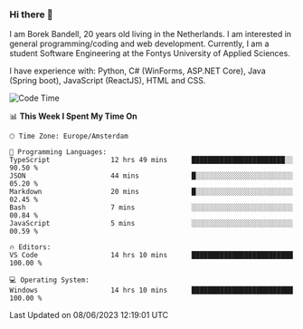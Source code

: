 ### Hi there 👋

I am Borek Bandell, 20 years old living in the Netherlands. I am interested in general programming/coding and web development. Currently, I am a student Software Engineering at the Fontys University of Applied Sciences.

I have experience with: Python, C# (WinForms, ASP.NET Core), Java (Spring boot), JavaScript (ReactJS), HTML and CSS.

<!--START_SECTION:waka-->
![Code Time](http://img.shields.io/badge/Code%20Time-610%20hrs%2019%20mins-blue)

📊 **This Week I Spent My Time On** 

```text
🕑︎ Time Zone: Europe/Amsterdam

💬 Programming Languages: 
TypeScript               12 hrs 49 mins      ███████████████████████░░   90.50 % 
JSON                     44 mins             █░░░░░░░░░░░░░░░░░░░░░░░░   05.20 % 
Markdown                 20 mins             █░░░░░░░░░░░░░░░░░░░░░░░░   02.45 % 
Bash                     7 mins              ░░░░░░░░░░░░░░░░░░░░░░░░░   00.84 % 
JavaScript               5 mins              ░░░░░░░░░░░░░░░░░░░░░░░░░   00.59 % 

🔥 Editors: 
VS Code                  14 hrs 10 mins      █████████████████████████   100.00 % 

💻 Operating System: 
Windows                  14 hrs 10 mins      █████████████████████████   100.00 % 
```


 Last Updated on 08/06/2023 12:19:01 UTC
<!--END_SECTION:waka-->

<!--**tcBorek2002/tcBorek2002** is a ✨ _special_ ✨ repository because its `README.md` (this file) appears on your GitHub profile.

Here are some ideas to get you started:

- 🔭 I’m currently working on ...
- 🌱 I’m currently learning ...
- 👯 I’m looking to collaborate on ...
- 🤔 I’m looking for help with ...
- 💬 Ask me about ...
- 📫 How to reach me: ...
- 😄 Pronouns: ...
- ⚡ Fun fact: ...
-->
